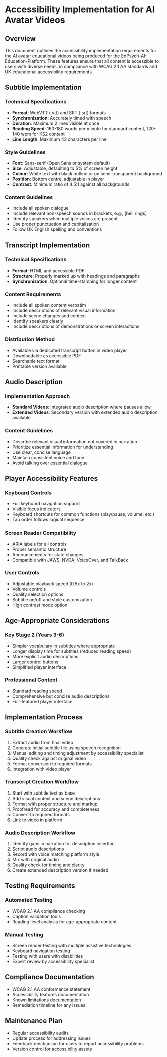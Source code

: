 # Accessibility Implementation for AI Avatar Videos

## Overview
This document outlines the accessibility implementation requirements for the AI avatar educational videos being produced for the EdPsych-AI-Education-Platform. These features ensure that all content is accessible to users with diverse needs, in compliance with WCAG 2.1 AA standards and UK educational accessibility requirements.

## Subtitle Implementation

### Technical Specifications
- **Format**: WebVTT (.vtt) and SRT (.srt) formats
- **Synchronization**: Accurately timed with speech
- **Duration**: Maximum 2 lines visible at once
- **Reading Speed**: 160-180 words per minute for standard content, 120-140 wpm for KS2 content
- **Line Length**: Maximum 42 characters per line

### Style Guidelines
- **Font**: Sans-serif (Open Sans or system default)
- **Size**: Adjustable, defaulting to 5% of screen height
- **Colour**: White text with black outline or on semi-transparent background
- **Position**: Bottom centre, adjustable in player
- **Contrast**: Minimum ratio of 4.5:1 against all backgrounds

### Content Guidelines
- Include all spoken dialogue
- Include relevant non-speech sounds in brackets, e.g., [bell rings]
- Identify speakers when multiple voices are present
- Use proper punctuation and capitalization
- Follow UK English spelling and conventions

## Transcript Implementation

### Technical Specifications
- **Format**: HTML and accessible PDF
- **Structure**: Properly marked up with headings and paragraphs
- **Synchronization**: Optional time-stamping for longer content

### Content Requirements
- Include all spoken content verbatim
- Include descriptions of relevant visual information
- Include scene changes and context
- Identify speakers clearly
- Include descriptions of demonstrations or screen interactions

### Distribution Method
- Available via dedicated transcript button in video player
- Downloadable as accessible PDF
- Searchable text format
- Printable version available

## Audio Description

### Implementation Approach
- **Standard Videos**: Integrated audio description where pauses allow
- **Extended Videos**: Secondary version with extended audio description available

### Content Guidelines
- Describe relevant visual information not covered in narration
- Prioritize essential information for understanding
- Use clear, concise language
- Maintain consistent voice and tone
- Avoid talking over essential dialogue

## Player Accessibility Features

### Keyboard Controls
- Full keyboard navigation support
- Visible focus indicators
- Keyboard shortcuts for common functions (play/pause, volume, etc.)
- Tab order follows logical sequence

### Screen Reader Compatibility
- ARIA labels for all controls
- Proper semantic structure
- Announcements for state changes
- Compatible with JAWS, NVDA, VoiceOver, and TalkBack

### User Controls
- Adjustable playback speed (0.5x to 2x)
- Volume controls
- Quality selection options
- Subtitle on/off and style customization
- High contrast mode option

## Age-Appropriate Considerations

### Key Stage 2 (Years 3-6)
- Simpler vocabulary in subtitles where appropriate
- Longer display time for subtitles (reduced reading speed)
- More explicit audio descriptions
- Larger control buttons
- Simplified player interface

### Professional Content
- Standard reading speed
- Comprehensive but concise audio descriptions
- Full-featured player interface

## Implementation Process

### Subtitle Creation Workflow
1. Extract audio from final video
2. Generate initial subtitle file using speech recognition
3. Manual editing and timing adjustment by accessibility specialist
4. Quality check against original video
5. Format conversion to required formats
6. Integration with video player

### Transcript Creation Workflow
1. Start with subtitle text as base
2. Add visual context and scene descriptions
3. Format with proper structure and markup
4. Proofread for accuracy and completeness
5. Convert to required formats
6. Link to video in platform

### Audio Description Workflow
1. Identify gaps in narration for description insertion
2. Script audio descriptions
3. Record with voice matching platform style
4. Mix with original audio
5. Quality check for timing and clarity
6. Create extended description version if needed

## Testing Requirements

### Automated Testing
- WCAG 2.1 AA compliance checking
- Caption validation tools
- Reading level analysis for age-appropriate content

### Manual Testing
- Screen reader testing with multiple assistive technologies
- Keyboard navigation testing
- Testing with users with disabilities
- Expert review by accessibility specialist

## Compliance Documentation
- WCAG 2.1 AA conformance statement
- Accessibility features documentation
- Known limitations documentation
- Remediation timeline for any issues

## Maintenance Plan
- Regular accessibility audits
- Update process for addressing issues
- Feedback mechanism for users to report accessibility problems
- Version control for accessibility assets
